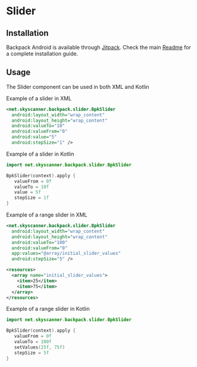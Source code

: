 # Slider

## Installation

Backpack Android is available through [Jitpack](https://jitpack.io/#Skyscanner/backpack-android). Check the main [Readme](https://github.com/skyscanner/backpack-android#installation) for a complete installation guide.

## Usage

The Slider component can be used in both XML and Kotlin

Example of a slider in XML

```xml
<net.skyscanner.backpack.slider.BpkSlider
  android:layout_width="wrap_content"
  android:layout_height="wrap_content"
  android:valueTo="10"
  android:valueFrom="0"
  android:value="5"
  android:stepSize="1" />
```

Example of a slider in Kotlin

```Kotlin
import net.skyscanner.backpack.slider.BpkSlider

BpkSlider(context).apply {
   valueFrom = 0f
   valueTo = 10f
   value = 5f
   stepSize = 1f
}
```

Example of a range slider in XML

```xml
<net.skyscanner.backpack.slider.BpkSlider
  android:layout_width="wrap_content"
  android:layout_height="wrap_content"
  android:valueTo="100"
  android:valueFrom="0"
  app:values="@array/initial_slider_values"
  android:stepSize="5" />
```

```xml
<resources>
  <array name="initial_slider_values">
    <item>25</item>
    <item>75</item>
  </array>
</resources>
```

Example of a range slider in Kotlin

```Kotlin
import net.skyscanner.backpack.slider.BpkSlider

BpkSlider(context).apply {
   valueFrom = 0f
   valueTo = 100f
   setValues(25f, 75f)
   stepSize = 5f
}
```

